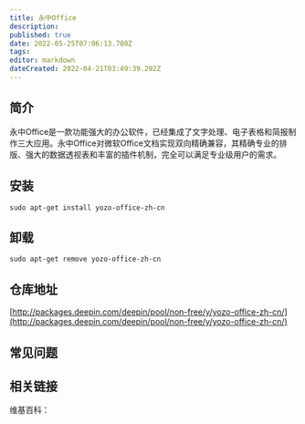 ```yaml
---
title: 永中Office
description: 
published: true
date: 2022-05-25T07:06:13.780Z
tags: 
editor: markdown
dateCreated: 2022-04-21T03:49:39.292Z
---
```


## 简介

永中Office是一款功能强大的办公软件，已经集成了文字处理、电子表格和简报制作三大应用。永中Office对微软Office文档实现双向精确兼容，其精确专业的排版、强大的数据透视表和丰富的插件机制，完全可以满足专业级用户的需求。

## 安装

`sudo apt-get install yozo-office-zh-cn`

## 卸载

`sudo apt-get remove yozo-office-zh-cn`

## 仓库地址

[http://packages.deepin.com/deepin/pool/non-free/y/yozo-office-zh-cn/](http://packages.deepin.com/deepin/pool/non-free/y/yozo-office-zh-cn/)


## 常见问题


## 相关链接

维基百科：